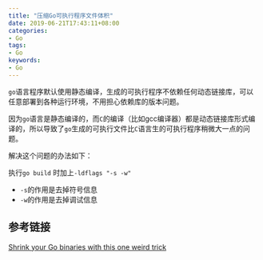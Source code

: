 ```yaml
---
title: "压缩Go可执行程序文件体积"
date: 2019-06-21T17:43:11+08:00
categories:
- Go
tags:
- Go
keywords:
- Go
---
```


`go`语言程序默认使用静态编译，生成的可执行程序不依赖任何动态链接库，可以任意部署到各种运行环境，不用担心依赖库的版本问题。

<!--more-->

因为`go`语言是静态编译的，而`C`的编译（比如gcc编译器）都是动态链接库形式编译的，所以导致了`go`生成的可执行文件比`C`语言生的可执行程序稍微大一点的问题。

解决这个问题的办法如下：

执行`go build` 时加上`-ldflags "-s -w"`

* `-s`的作用是去掉符号信息
* `-w`的作用是去掉调试信息


## 参考链接

[Shrink your Go binaries with this one weird trick](https://blog.filippo.io/shrink-your-go-binaries-with-this-one-weird-trick/)
